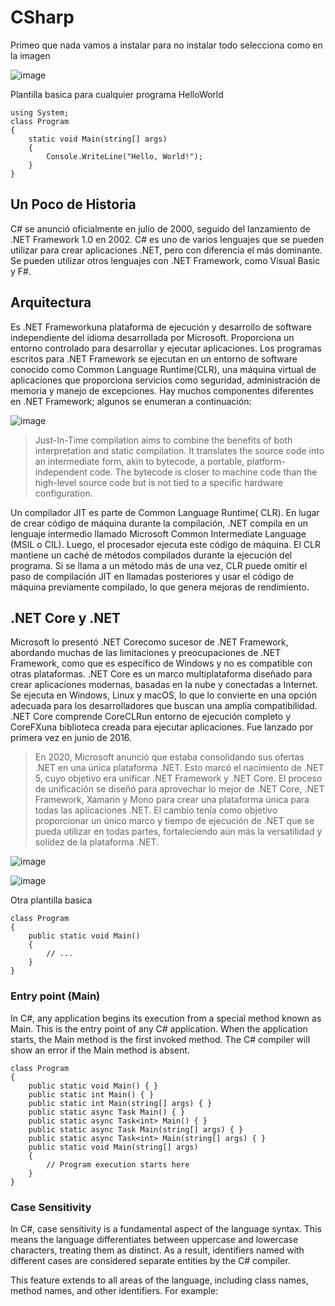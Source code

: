 # CSharp

Primeo que nada vamos a instalar para no instalar todo selecciona como en la imagen

![image](https://github.com/gecr07/C-HTB-Academy/assets/63270579/94dd1702-ff0d-4e37-a855-b4e53b1ec6cf)

Plantilla basica para cualquier programa HelloWorld

```
using System;
class Program
{
    static void Main(string[] args)
    {
        Console.WriteLine("Hello, World!");
    }
}
```

## Un Poco de Historia 

C# se anunció oficialmente en julio de 2000, seguido del lanzamiento de .NET Framework 1.0 en 2002. C# es uno de varios lenguajes que se pueden utilizar para crear aplicaciones .NET, pero con diferencia el más dominante. Se pueden utilizar otros lenguajes con .NET Framework, como Visual Basic y F#.


## Arquitectura

Es .NET Frameworkuna plataforma de ejecución y desarrollo de software independiente del idioma desarrollada por Microsoft. Proporciona un entorno controlado para desarrollar y ejecutar aplicaciones. Los programas escritos para .NET Framework se ejecutan en un entorno de software conocido como Common Language Runtime(CLR), una máquina virtual de aplicaciones que proporciona servicios como seguridad, administración de memoria y manejo de excepciones. Hay muchos componentes diferentes en .NET Framework; algunos se enumeran a continuación:

![image](https://github.com/gecr07/C-HTB-Academy/assets/63270579/ca13ed82-eaed-43c7-adcd-d6d090beb535)


> Just-In-Time compilation aims to combine the benefits of both interpretation and static compilation. It translates the source code into an intermediate form, akin to bytecode, a portable, platform-independent code. The bytecode is closer to machine code than the high-level source code but is not tied to a specific hardware configuration.

Un compilador JIT es parte de Common Language Runtime( CLR). En lugar de crear código de máquina durante la compilación, .NET compila en un lenguaje intermedio llamado Microsoft Common Intermediate Language (MSIL o CIL). Luego, el procesador ejecuta este código de máquina. El CLR mantiene un caché de métodos compilados durante la ejecución del programa. Si se llama a un método más de una vez, CLR puede omitir el paso de compilación JIT en llamadas posteriores y usar el código de máquina previamente compilado, lo que genera mejoras de rendimiento.

## .NET Core y .NET

Microsoft lo presentó .NET Corecomo sucesor de .NET Framework, abordando muchas de las limitaciones y preocupaciones de .NET Framework, como que es específico de Windows y no es compatible con otras plataformas. .NET Core es un marco multiplataforma diseñado para crear aplicaciones modernas, basadas en la nube y conectadas a Internet. Se ejecuta en Windows, Linux y macOS, lo que lo convierte en una opción adecuada para los desarrolladores que buscan una amplia compatibilidad. .NET Core comprende CoreCLRun entorno de ejecución completo y CoreFXuna biblioteca creada para ejecutar aplicaciones. Fue lanzado por primera vez en junio de 2016.

> En 2020, Microsoft anunció que estaba consolidando sus ofertas .NET en una única plataforma .NET. Esto marcó el nacimiento de .NET 5, cuyo objetivo era unificar .NET Framework y .NET Core. El proceso de unificación se diseñó para aprovechar lo mejor de .NET Core, .NET Framework, Xamarin y Mono para crear una plataforma única para todas las aplicaciones .NET. El cambio tenía como objetivo proporcionar un único marco y tiempo de ejecución de .NET que se pueda utilizar en todas partes, fortaleciendo aún más la versatilidad y solidez de la plataforma .NET.

![image](https://github.com/gecr07/C-HTB-Academy/assets/63270579/91b8aa3d-c6aa-4de9-9678-61fc69cb85d9)

![image](https://github.com/gecr07/C-HTB-Academy/assets/63270579/d307d290-4c00-4e5f-b5f8-101efab8b7f4)


Otra plantilla basica 

```
class Program
{
    public static void Main()
    {
        // ...
    }
}
```


### Entry point (Main)

In C#, any application begins its execution from a special method known as Main. This is the entry point of any C# application. When the application starts, the Main method is the first invoked method. The C# compiler will show an error if the Main method is absent.

```
class Program
{
    public static void Main() { }
    public static int Main() { }
    public static int Main(string[] args) { }
    public static async Task Main() { }
    public static async Task<int> Main() { }
    public static async Task Main(string[] args) { }
    public static async Task<int> Main(string[] args) { }
    public static void Main(string[] args)
    {
        // Program execution starts here
    }
}
```

### Case Sensitivity

In C#, case sensitivity is a fundamental aspect of the language syntax. This means the language differentiates between uppercase and lowercase characters, treating them as distinct. As a result, identifiers named with different cases are considered separate entities by the C# compiler.

This feature extends to all areas of the language, including class names, method names, and other identifiers. For example:
















